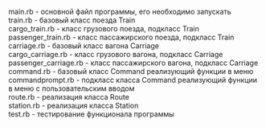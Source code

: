 main.rb - основной файл программы, его необходимо запускать\
train.rb - базовый класс поезда Train\
cargo_train.rb - класс грузового поезда, подкласс Train\
passenger_train.rb - класс пассажирского поезда, подкласс Train\
carriage.rb - базовый класс вагона Carriage\
cargo_carriage.rb - класс грузового вагона, подкласс Carriage\
passenger_carriage.rb - класс пассажирского вагона, подкласс Carriage\
command.rb - базовый класс Command реализующий функции в меню\
commandprompt.rb - подкласс класса Command реализующий функции в меню с пользовательским вводом\
route.rb - реализация класса Route\
station.rb - реализация класса Station\
test.rb - тестирование функционала программы
